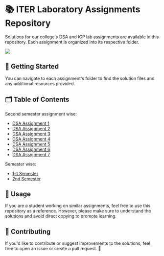 # 📚 ITER Laboratory Assignments Repository

Solutions for our college's DSA and ICP lab assignments are available in this repository. Each assignment is organized into its respective folder.

![](https://komarev.com/ghpvc/?username=Udbhav227&abbreviated=true)

## 🚀 Getting Started

You can navigate to each assignment's folder to find the solution files and any additional resources provided.

## 🗂️ Table of Contents

Second semester assignment wise:
- [DSA Assignment 1](https://github.com/Udbhav227/College-Assignments/tree/main/Sem%202/Assignment1)
- [DSA Assignment 2](https://github.com/Udbhav227/College-Assignments/tree/main/Sem%202/Assignment2)
- [DSA Assignment 3](https://github.com/Udbhav227/College-Assignments/tree/main/Sem%202/Assignment3)
- [DSA Assignment 4](https://github.com/Udbhav227/College-Assignments/tree/main/Sem%202/Assignment4)
- [DSA Assignment 5](https://github.com/Udbhav227/College-Assignments/tree/main/Sem%202/Assignment5)
- [DSA Assignment 6](https://github.com/Udbhav227/College-Assignments/tree/main/Sem%202/Assignment6)
- [DSA Assignment 7](https://github.com/Udbhav227/College-Assignments/tree/main/Sem%202/Assignment7)

Semester wise:
- [1st Semester](https://github.com/Udbhav227/College-Assignments/tree/main/Sem%201)
- [2nd Semester](https://github.com/Udbhav227/College-Assignments/tree/main/Sem%202)

## 📝 Usage

If you are a student working on similar assignments, feel free to use this repository as a reference. However, please make sure to understand the solutions and avoid direct copying to promote learning.

## 🤝 Contributing

If you'd like to contribute or suggest improvements to the solutions, feel free to open an issue or create a pull request. 🌟
